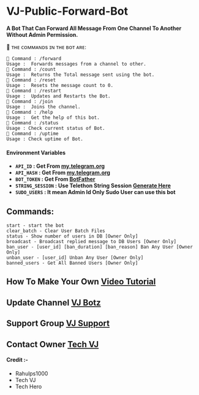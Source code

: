 # VJ-Public-Forward-Bot

**A Bot That Can Forward All Message From One Channel To Another Without Admin Permission.**

💢 ᴛʜᴇ ᴄᴏᴍᴍᴀɴᴅs ɪɴ ᴛʜᴇ ʙᴏᴛ ᴀʀᴇ:
    
    🔻 Command : /forward
    Usage :  Forwards messages from a channel to other.
    🔻 Command : /count
    Usage :  Returns the Total message sent using the bot.
    🔻 Command : /reset
    Usage :  Resets the message count to 0.
    🔻 Command : /restart
    Usage :  Updates and Restarts the Bot.
    🔻 Command : /join
    Usage :  Joins the channel.
    🔻 Command : /help
    Usage :  Get the help of this bot.
    🔻 Command : /status
    Usage : Check current status of Bot.
    🔻 Command : /uptime
    Usage : Check uptime of Bot.

#### Environment Variables

- <b>`API_ID` : Get From [my.telegram.org](https://my.telegram.org)
- `API_HASH` : Get From [my.telegram.org](https://my.telegram.org)
- `BOT_TOKEN` : Get From [BotFather](https://telegram.me/BotFather)
- `STRING_SESSION` : Use Telethon String Session [Generate Here](https://telegram.me/EsproStringBot)
- `SUDO_USERS` : It mean Admin Id Only Sudo User can use this bot</b>


## Commands:
```
start - start the bot
clear_batch - Clear User Batch Files
status - Show number of users in DB [Owner Only]
broadcast - Broadcast replied message to DB Users [Owner Only]
ban_user - [user_id] [ban_duration] [ban_reason] Ban Any User [Owner Only]
unban_user - [user_id] Unban Any User [Owner Only]
banned_users - Get All Banned Users [Owner Only]
```


## How To Make Your Own [Video Tutorial](https://youtube.com/@tech1hero?si=PoZaxzH4m5bRUSXi)

## Update Channel [VJ Botz](https://telegram.me/bots_repo)

## Support Group [VJ Support](https://telegram.me/+OVQi11VVWTZkOGZl)

## Contact Owner [Tech VJ](https://telegram.me/hero_botss)

#### Credit :- 

- Rahulps1000
- Tech VJ
- Tech Hero 


